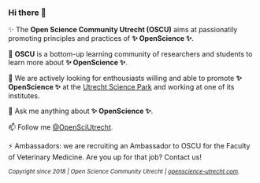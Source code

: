 ### Hi there 👋

<!--
**oscutrecht/oscutrecht** is a ✨ _special_ ✨ repository because its `README.md` (this file) appears on your GitHub profile.

Here are some ideas to get you started:

- 🔭 I’m currently working on ...
- 🌱 I’m currently learning ...
- 👯 I’m looking to collaborate on ...
- 🤔 I’m looking for help with ...
- 💬 Ask me about ...
- 📫 How to reach me: ...
- 😄 Pronouns: ...
- ⚡ Fun fact: ...
-->

✨ The **Open Science Community Utrecht (OSCU)** aims at passionatily promoting principles and practices of **✨ OpenScience ✨**.

🔭 **OSCU** is a bottom-up learning community of researchers and students to learn more about **✨ OpenScience ✨**.

👯 We are actively looking for enthousiasts willing and able to promote **✨ OpenScience ✨** at the [Utrecht Science Park](https://www.utrechtsciencepark.nl/nl) and working at one of its institutes.

💬 Ask me anything about **✨ OpenScience ✨**.

📫 Follow me [@OpenSciUtrecht](https://www.twitter.com/OpenSciUtrecht).

⚡ Ambassadors: we are recruiting an Ambassador to OSCU for the Faculty of Veterinary Medicine. Are you up for that job? Contact us!

<!--⚡ Fun fact: I once dyed my hair blond and worked at a start-up biotech <img src="https://user-images.githubusercontent.com/8877879/149102619-56d82e7c-5b01-4c9e-870a-3c16afd19c42.png" width="75" height="14" />...-->


<sup>_Copyright since 2018 | Open Science Community Utrecht | [openscience-utrecht.com](https://openscience-utrecht.com)._</sup>

